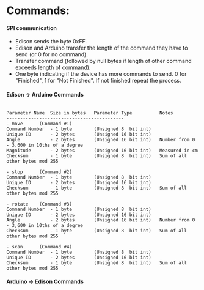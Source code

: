 # Commands:

#### SPI communication

- Edison sends the byte 0xFF.
- Edison and Arduino transfer the length of the command they have to send (or 0 for no command).
- Transfer command (followed by null bytes if length of other command exceeds length of command).
- One byte indicating if the device has more commands to send. 0 for "Finished", 1 for "Not Finished". If not finished repeat the process.

#### Edison -> Arduino Commands
```

Parameter Name 	Size in bytes	Parameter Type			Notes
-------------------------------------------
- move 		(Command #1)
Command Number	- 1 byte  		(Unsigned 8  bit int)	
Unique ID 		- 2 bytes		(Unsigned 16 bit int)
Angle 			- 2 bytes		(Unsigned 16 bit int) 	Number from 0 - 3,600 in 10ths of a degree
Magnitude 		- 2 bytes		(Unsigned 16 bit int)	Measured in cm
Checksum		- 1 byte		(Unsigned 8  bit int) 	Sum of all other bytes mod 255

- stop 		(Command #2)
Command Number	- 1 byte  		(Unsigned 8  bit int)	
Unique ID 		- 2 bytes		(Unsigned 16 bit int)
Checksum		- 1 byte		(Unsigned 8  bit int) 	Sum of all other bytes mod 255

- rotate 	(Command #3)
Command Number	- 1 byte  		(Unsigned 8  bit int)	
Unique ID 		- 2 bytes		(Unsigned 16 bit int)
Angle 			- 2 bytes		(Unsigned 16 bit int) 	Number from 0 - 3,600 in 10ths of a degree
Checksum		- 1 byte		(Unsigned 8  bit int) 	Sum of all other bytes mod 255

- scan 		(Command #4)
Command Number	- 1 byte  		(Unsigned 8  bit int)	
Unique ID 		- 2 bytes		(Unsigned 16 bit int)
Checksum		- 1 byte		(Unsigned 8  bit int) 	Sum of all other bytes mod 255

```

#### Arduino -> Edison Commands
```

```
